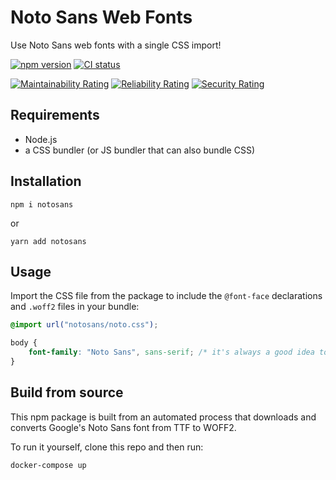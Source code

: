 # Noto Sans Web Fonts

Use Noto Sans web fonts with a single CSS import!

[![npm version](https://img.shields.io/npm/v/notosans?logo=npm&label=Install)](https://npmjs.com/package/notosans)
[![CI status](https://github.com/ecoAPM/NotoSans/workflows/CI/badge.svg)](https://github.com/ecoAPM/NotoSans/actions)

[![Maintainability Rating](https://sonarcloud.io/api/project_badges/measure?project=ecoAPM_NotoSans&metric=sqale_rating)](https://sonarcloud.io/dashboard?id=ecoAPM_NotoSans)
[![Reliability Rating](https://sonarcloud.io/api/project_badges/measure?project=ecoAPM_NotoSans&metric=reliability_rating)](https://sonarcloud.io/dashboard?id=ecoAPM_NotoSans)
[![Security Rating](https://sonarcloud.io/api/project_badges/measure?project=ecoAPM_NotoSans&metric=security_rating)](https://sonarcloud.io/dashboard?id=ecoAPM_NotoSans)

## Requirements

- Node.js
- a CSS bundler (or JS bundler that can also bundle CSS)

## Installation

`npm i notosans`

or

`yarn add notosans`

## Usage

Import the CSS file from the package to include the `@font-face` declarations and `.woff2` files in your bundle:

```css
@import url("notosans/noto.css");

body {
    font-family: "Noto Sans", sans-serif; /* it's always a good idea to specify a generic fallback */
}
```

## Build from source

This npm package is built from an automated process that downloads and converts Google's Noto Sans font from TTF to WOFF2.

To run it yourself, clone this repo and then run:

```
docker-compose up
```